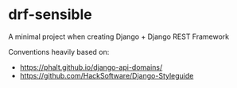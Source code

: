 # drf-sensible

A minimal project when creating Django + Django REST Framework

Conventions heavily based on:

* https://phalt.github.io/django-api-domains/
* https://github.com/HackSoftware/Django-Styleguide
